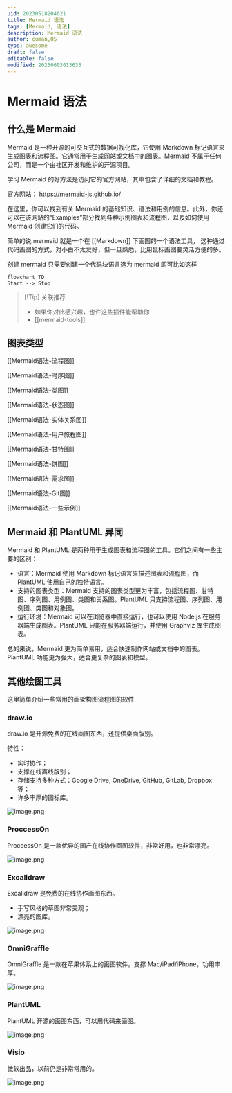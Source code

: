 ```yaml
---
uid: 20230518204621
title: Mermaid 语法
tags: [Mermaid, 语法]
description: Mermaid 语法
author: cuman,OS
type: awesome
draft: false
editable: false
modified: 20230603013635
---
```


# Mermaid 语法

## 什么是 Mermaid

Mermaid 是一种开源的可交互式的数据可视化库，它使用 Markdown 标记语言来生成图表和流程图。它通常用于生成网站或文档中的图表。Mermaid 不属于任何公司，而是一个由社区开发和维护的开源项目。

学习 Mermaid 的好方法是访问它的官方网站，其中包含了详细的文档和教程。

官方网站：​ ​<https://mermaid-js.github.io/​>

在这里，你可以找到有关 Mermaid 的基础知识、语法和用例的信息。此外，你还可以在该网站的“Examples”部分找到各种示例图表和流程图，以及如何使用 Mermaid 创建它们的代码。

简单的说 mermaid 就是一个在 [[Markdown]] 下画图的一个语法工具， 这种通过代码画图的方式，对小白不太友好，但一旦熟悉，比用鼠标画图要灵活方便的多。

创建 mermaid 只需要创建一个代码块语言选为 mermaid 即可比如这样

````Mermaid
flowchart TD
Start --> Stop
````

> [!Tip] 关联推荐
> - 如果你对此感兴趣，也许这些插件能帮助你
> - [[mermaid-tools]]

## 图表类型

[[Mermaid语法-流程图]]

[[Mermaid语法-时序图]]

[[Mermaid语法-类图]]

[[Mermaid语法-状态图]]

[[Mermaid语法-实体关系图]]

[[Mermaid语法-用户旅程图]]

[[Mermaid语法-甘特图]]

[[Mermaid语法-饼图]]

[[Mermaid语法-需求图]]

[[Mermaid语法-Git图]]

[[Mermaid语法-一些示例]]

## Mermaid 和 PlantUML 异同

Mermaid 和 PlantUML 是两种用于生成图表和流程图的工具。它们之间有一些主要的区别：

- 语言：Mermaid 使用 Markdown 标记语言来描述图表和流程图，而 PlantUML 使用自己的独特语言。
- 支持的图表类型：Mermaid 支持的图表类型更为丰富，包括流程图、甘特图、序列图、用例图、类图和关系图。PlantUML 只支持流程图、序列图、用例图、类图和对象图。
- 运行环境：Mermaid 可以在浏览器中直接运行，也可以使用 Node.js 在服务器端生成图表。PlantUML 只能在服务器端运行，并使用 Graphviz 库生成图表。

总的来说，Mermaid 更为简单易用，适合快速制作网站或文档中的图表。PlantUML 功能更为强大，适合更复杂的图表和模型。

## 其他绘图工具

这里简单介绍一些常用的画架构图流程图的软件

### draw.io

draw.io 是开源免费的在线画图东西，还提供桌面版别。

特性：

- 实时协作；
- 支撑在线离线版别；
- 存储支持多种方式：Google Drive, OneDrive, GitHub, GitLab, Dropbox 等；
- 许多丰厚的图标库。

![image.png](https://cdn.pkmer.cn/images/20230518155116.png!pkmer)

### ProccessOn

ProccessOn 是一款优异的国产在线协作画图软件，非常好用，也非常漂亮。

![image.png](https://cdn.pkmer.cn/images/20230518155139.png!pkmer)

### Excalidraw

Excalidraw 是免费的在线协作画图东西。

- 手写风格的草图非常美观；
- 漂亮的图库。

![image.png](https://cdn.pkmer.cn/images/20230518155219.png!pkmer)

### OmniGraffle

OmniGraffle 是一款在苹果体系上的画图软件。支撑 Mac/iPad/iPhone，功用丰厚。

![image.png](https://cdn.pkmer.cn/images/20230518155248.png!pkmer)

### PlantUML

PlantUML 开源的画图东西，可以用代码来画图。

![image.png](https://cdn.pkmer.cn/images/20230518155309.png!pkmer)

### Visio

微软出品，以前仍是非常常用的。

![image.png](https://cdn.pkmer.cn/images/20230518155335.png!pkmer)